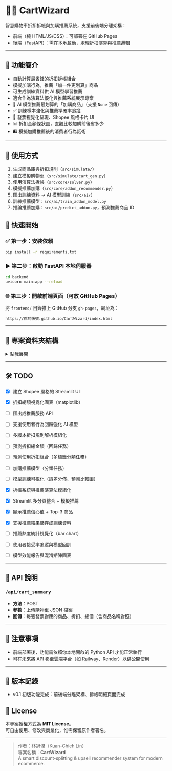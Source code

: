 # 🧙‍♂️ CartWizard

智慧購物車折扣拆帳與加購推薦系統，支援前後端分離架構：
- 前端（純 HTML/JS/CSS）：可部署在 GitHub Pages
- 後端（FastAPI）：需在本地啟動，處理折扣演算與推薦邏輯

---

## 🧠 功能簡介
- 自動計算最省錢的折扣拆帳組合
- 模擬加購行為，推薦「加一件更划算」商品
- 可生成訓練資料供 AI 模型學習推薦
- 適合作為演算法優化與推薦系統展示專案
- 🔮 AI 模型推薦最划算的「加購商品」（支援 `None` 回傳）
- ✅ 訓練樣本強化與推薦準確率追蹤
- 🧾 發票視覺化呈現、Shopee 風格卡片 UI
- 📊 折扣金額條狀圖，直觀比較加購前後省多少
- 🛍️ 模擬加購推薦後的消費者行為話術

---

## 🚀 使用方式
1. 生成商品庫與折扣規則（`src/simulate/`）
2. 建立模擬購物車（`src/simulate/cart_gen.py`）
3. 使用演算法拆帳（`src/core/solver.py`）
4. 模擬推薦加購（`src/core/addon_recommender.py`）
5. 匯出訓練資料 → AI 模型訓練（`src/ai/`）
6. 訓練推薦模型：`src/ai/train_addon_model.py`
7. 推論推薦加購：`src/ai/predict_addon.py`，預測推薦商品 ID

## 🚀 快速開始

### ✅ 第一步：安裝依賴
```bash
pip install -r requirements.txt
```

### ▶️ 第二步：啟動 FastAPI 本地伺服器
```bash
cd backend
uvicorn main:app --reload
```

### 🌐 第三步：開啟前端頁面（可放 GitHub Pages）
將 `frontend/` 目錄推上 GitHub 分支 `gh-pages`，網址為：
```
https://你的帳號.github.io/CartWizard/index.html
```

---

## 📁 專案資料夾結構

<details>
<summary>點我展開</summary>

<br>

```text
CartWizard/
├── frontend/                 # 🔸 部署於 GitHub Pages 的畫面
│   ├── index.html            # 拆帳頁（第 1 頁）
│   ├── cart_summary.js       # 對應 API 的邏輯（第 1 頁）
│   ├── style.css             # 共用樣式
│   └── ...                   # 後續將加入 02、03 頁
│
├── backend/                  # 🔹 本地執行的 FastAPI 後端
│   └── main.py               # 提供 /api/cart_summary 等端點
│
├── data/                     # 原始資料與訓練資料
│   ├── raw/products.json     # 商品資料庫
│   ├── raw/discounts.json    # 折扣規則
│   └── carts/                # 測試用購物車 JSON
│
├── src/                      # 核心邏輯與模型
│   └── core/solver.py        # 拆帳演算法
│
├── requirements.txt          # Python 相依套件
└── README.md                 # 本說明文件
```

</details>

---

## 🛠 TODO

- [x] 建立 Shopee 風格的 Streamlit UI
- [x] 折扣總額視覺化圖表（matplotlib）
- [ ] 匯出成推薦服務 API
- [ ] 支援使用者行為回饋強化 AI 模型
- [ ] 多版本折扣規則解析模組化
- [ ] 預測折扣總金額（回歸任務）
- [ ] 預測使用折扣組合（多標籤分類任務）
- [ ] 加購推薦模型（分類任務）
- [ ] 模型訓練可視化（誤差分佈、預測比較圖）


- [x] 拆帳系統與推薦演算法模組化
- [x] Streamlit 多分頁整合 + 模擬推薦
- [x] 顯示推薦信心值 + Top-3 商品
- [x] 支援推薦結果儲存成訓練資料
- [ ] 推薦熱度統計視覺化（bar chart）
- [ ] 使用者接受率追蹤與模型回訓
- [ ] 模型效能報告與混淆矩陣圖表

---

## 🔧 API 說明

### `/api/cart_summary`
- **方法**：POST
- **參數**：上傳購物車 JSON 檔案
- **回傳**：每張發票對應的商品、折扣、總價（含商品名稱對照）

---

## 📌 注意事項
- 前端部署後，功能需依賴你本地開啟的 Python API 才能正常執行
- 可在未來將 API 移至雲端平台（如 Railway、Render）以供公開使用

---

## 📜 版本記錄
- v0.1 初版功能完成：前後端分離架構、拆帳明細頁面完成


## 📜 License

本專案授權方式為 **MIT License**。  
可自由使用、修改與商業化，惟需保留原作者署名。

---

> 作者：林冠傑（Kuan-Chieh Lin）  
> 專案名稱：**CartWizard**  
> A smart discount-splitting & upsell recommender system for modern ecommerce.